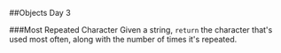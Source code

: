 ##Objects Day 3

###Most Repeated Character
Given a string, `return` the character that's used most often, along with the number of times it's repeated.
